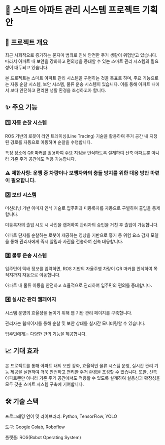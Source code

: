 # 🏢 스마트 아파트 관리 시스템 프로젝트 기획안

## 📌 프로젝트 개요

최근 사회적으로 증가하는 묻지마 범죄로 인해 안전한 주거 생활이 위협받고 있습니다. 따라서 아파트 내 보안을 강화하고 편의성을 증대할 수 있는 스마트 관리 시스템의 필요성이 대두되고 있습니다.

본 프로젝트는 스마트 아파트 관리 시스템을 구현하는 것을 목표로 하며, 주요 기능으로는 자동 순찰 시스템, 보안 시스템, 물류 운송 시스템이 있습니다. 이를 통해 아파트 내에서 보다 안전하고 편리한 생활 환경을 조성하고자 합니다.

## ✨ 주요 기능

### 1️⃣ 자동 순찰 시스템

ROS 기반의 로봇이 라인 트레이싱(Line Tracing) 기술을 활용하여 주거 공간 내 지정된 경로를 자동으로 이동하며 순찰을 수행합니다.

특정 장소에 QR 마커를 활용하여 주요 지점을 인식하도록 설계하여 신축 아파트뿐 아니라 기존 주거 공간에도 적용 가능합니다.

### ⚠️ 제한사항: 운행 중 차량이나 보행자와의 충돌 방지를 위한 대응 방안 마련이 필요합니다.

### 2️⃣ 보안 시스템

머신러닝 기반 이미지 인식 기술로 입주민과 미등록자를 자동으로 구별하여 출입을 통제합니다.

미등록자의 출입 시도 시 사진을 캡처하여 관리자의 승인을 거친 후 출입이 가능합니다.

아파트 단지를 순찰하는 로봇이 제공하는 영상을 기반으로 흉기 등 위험 요소 감지 모델을 통해 관리자에게 즉시 알림과 사진을 전송하여 신속 대응합니다.

### 3️⃣ 물류 운송 시스템

입주민이 택배 정보를 입력하면, ROS 기반의 자율주행 차량이 QR 마커를 인식하여 목적지까지 자동으로 이동합니다.

아파트 내 물류 이동을 안전하고 효율적으로 관리하여 입주민의 편의를 증대합니다.

### 4️⃣ 실시간 관리 웹페이지

시스템 운영의 효율성을 높이기 위해 웹 기반 관리 페이지를 구축합니다.

관리자는 웹페이지를 통해 순찰 및 보안 상태를 실시간 모니터링할 수 있습니다.

입주민에게는 다양한 편의 기능을 제공합니다.

## 📈 기대 효과

본 프로젝트를 통해 아파트 내의 보안 강화, 효율적인 물류 시스템 운영, 실시간 관리 기능 제공을 실현하여 더욱 안전하고 편리한 주거 환경을 조성할 수 있습니다. 또한, 신축 아파트뿐만 아니라 기존 주거 공간에서도 적용할 수 있도록 설계하여 실용성과 확장성을 모두 갖춘 스마트 시스템 구축에 기여합니다.

## 🛠️ 기술 스택

프로그래밍 언어 및 라이브러리: Python, TensorFlow, YOLO

도구: Google Colab, Roboflow

플랫폼: ROS(Robot Operating System)

